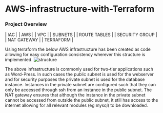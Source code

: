 # AWS-infrastructure-with-Terraform

### Project Overview

| IAC |
| AWS | 
| VPC |
| SUBNETS | 
| ROUTE TABLES |
| SECURITY GROUP |
| NAT GATEWAY |
| TERRAFORM |

Using terraform the below AWS infrastructure has been created as code allowing for easy configuration consistency wherever this structure is implemented. 
![structure]

The above infrastructure is commonly used for two-tier applications such as Word-Press. In such cases the public subnet is used for the webserver and for security purposes the private subnet is used for the database instance. 
Instances in the private subnet are configured such that they can only be accessed through ssh from an instance in the public subnet. 
The NAT gateway ensures that although the instance in the private subnet cannot be accessed from outside the public subnet, it still has access to the internet allowing for all relevant modules (eg mysql) to be downloaded. 

[structure]: https://i.imgur.com/sYsW0Oj.png
